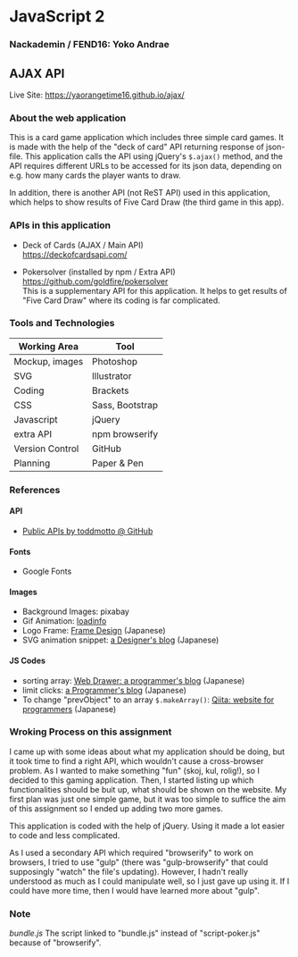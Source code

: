 # JavaScript 2
### Nackademin / FEND16: Yoko Andrae

## AJAX API

Live Site:  https://yaorangetime16.github.io/ajax/

### About the web application
This is a card game application which includes three simple card games. It is made with the help of the "deck of card" API returning response of json-file.
This application calls the API using jQuery's `$.ajax()` method, and the API requires different URLs to be accessed for its json data, depending on e.g. how many cards the player wants to draw.

In addition, there is another API (not ReST API) used in this application, which helps to show results of Five Card Draw (the third game in this app).

### APIs in this application
* Deck of Cards (AJAX / Main API)  
https://deckofcardsapi.com/

* Pokersolver (installed by npm / Extra API)  
https://github.com/goldfire/pokersolver  
This is a supplementary API for this application.
It helps to get results of "Five Card Draw" where its coding is far complicated.

### Tools and Technologies
|Working Area | Tool|
|-----|-----|
|Mockup, images|Photoshop|
|SVG|Illustrator|
|Coding|Brackets|
|CSS|Sass, Bootstrap|
|Javascript|jQuery|
|extra API|npm browserify|
|Version Control|GitHub|
|Planning|Paper & Pen|

### References

#### API
* [Public APIs by toddmotto @ GitHub](https://github.com/toddmotto/public-apis)

#### Fonts
* Google Fonts

#### Images
* Background Images: pixabay
* Gif Animation: [loadinfo](http://www.loadinfo.net/)
* Logo Frame: [Frame Design](http://frames-design.com/) (Japanese)
* SVG animation snippet: [a Designer's blog](http://www.brightonline.jp/web/html5/s17/) (Japanese)

#### JS Codes
* sorting array: 
[Web Drawer: a programmer's blog](http://webdrawer.net/javascript/jssort.html) (Japanese)
* limit clicks: 
[a Programmer's blog](https://halkyo.wordpress.com/2016/03/25/jquery-%E6%8C%87%E5%AE%9A%E3%81%AE%E3%82%AF%E3%83%AA%E3%83%83%E3%82%AF%E5%9B%9E%E6%95%B0%E3%81%A7class%E3%82%92%E4%BB%98%E5%8A%A0/) (Japanese)
* To change "prevObject" to an array `$.makeArray()`: 
[Qiita: website for programmers](http://qiita.com/kazu56/items/0d49adc864bed0ed4fa2) (Japanese)

### Wroking Process on this assignment
I came up with some ideas about what my application should be doing, but it took time to find a right API, which wouldn't cause a cross-browser problem. As I wanted to make something "fun" (skoj, kul, rolig!), so I decided to this gaming application. Then, I started listing up which functionalities should be buit up, what should be shown on the website.  My first plan was just one simple game, but it was too simple to suffice the aim of this assignment so I ended up adding two more games. 

This application is coded with the help of jQuery. Using it made a lot easier to code and less complicated.

  As I used a secondary API which required "browserify" to work on browsers, I tried to use "gulp" (there was "gulp-browserify" that could supposingly "watch" the file's updating). However, I hadn't really understood as much as I could manipulate well, so I just gave up using it. If I could have more time, then I would have learned more about "gulp".
  
  ### Note
  *bundle.js*  The script linked to "bundle.js" instead of "script-poker.js" because of "browserify".